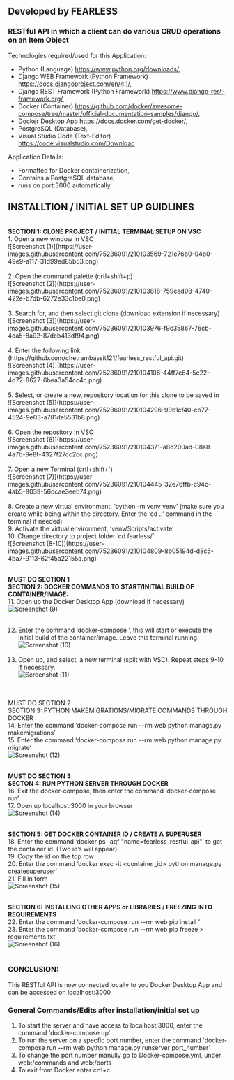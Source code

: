 <h2>Developed by FEARLESS</h2>
<h3>RESTful API in which a client can do various CRUD operations on an Item Object</h3>

Technologies required/used for this Application:
- Python (Language) https://www.python.org/downloads/, 
- Django WEB Framework (Python Framework) https://docs.djangoproject.com/en/4.1/, 
- Django REST Framework (Python Framework) https://www.django-rest-framework.org/,
- Docker (Container) https://github.com/docker/awesome-compose/tree/master/official-documentation-samples/django/,
- Docker Desktop App https://docs.docker.com/get-docker/,
- PostgreSQL (Database),
- Visual Studio Code (Text-Editor) https://code.visualstudio.com/Download

Application Details:
- Formatted for Docker containerization, 
- Contains a PostgreSQL database,
- runs on port:3000 automatically 

<h2>INSTALLTION / INITIAL SET UP GUIDLINES</h2><br>
<b>SECTION 1: CLONE PROJECT / INITIAL TERMINAL SETUP ON VSC </b><br>
1.	Open a new window in VSC<br>
![Screenshot (1)](https://user-images.githubusercontent.com/75236091/210103569-721e76b0-04b0-49e9-a117-31d99ed85b53.png)<br><br>
2.	Open the command palette (crtl+shift+p)<br>
![Screenshot (2)](https://user-images.githubusercontent.com/75236091/210103818-759ead08-4740-422e-b7db-6272e33c1be0.png)<br><br>
3.	Search for, and then select git clone (download extension if necessary)<br>
![Screenshot (3)](https://user-images.githubusercontent.com/75236091/210103976-f9c35867-76cb-4da5-8a92-87dcb413df94.png)<br><br>
4.	Enter the following link (https://github.com/chetrambassit121/fearless_restful_api.git)<br> 
![Screenshot (4)](https://user-images.githubusercontent.com/75236091/210104106-44ff7e64-5c22-4d72-8627-6bea3a54cc4c.png)<br><br>
5.	Select, or create a new, repository location for this clone to be saved in<br>
![Screenshot (5)](https://user-images.githubusercontent.com/75236091/210104296-99b1cf40-cb77-4524-9e03-a781de5531b8.png)<br><br>
6.	Open the repository in VSC<br>![Screenshot (6)](https://user-images.githubusercontent.com/75236091/210104371-a8d200ad-08a8-4a7b-9e8f-4327f27cc2cc.png)<br><br>
7.	Open a new Terminal (crtl+shift+`)<br>
![Screenshot (7)](https://user-images.githubusercontent.com/75236091/210104445-32e76ffb-c94c-4ab5-8039-56dcae3eeb74.png)<br><br>
8.	Create a new virtual environment. ‘python -m venv venv’ (make sure you create while being within the directory. Enter the ‘cd ..’ command in the terminal if needed)<br>
9.	Activate the virtual environment, ‘venv/Scripts/activate’<br>
10.	Change directory to project folder ‘cd fearless/’<br>![Screenshot (8-10)](https://user-images.githubusercontent.com/75236091/210104809-8b05194d-d8c5-4ba7-9113-62f45a22155a.png)<br><br>


<b>MUST DO SECTION 1<br>
SECTION 2: DOCKER COMMANDS TO START/INITIAL BUILD OF CONTAINER/IMAGE:</b><br>
11.	 Open up the Docker Desktop App (download if necessary)<br>![Screenshot (9)](https://user-images.githubusercontent.com/75236091/210104917-252720c8-006d-4904-b3a0-52c7b7efe30e.png)<br><br>

12.	 Enter the command ‘docker-compose ’, this will start or execute the initial build of the container/image. Leave this terminal running.<br>![Screenshot (10)](https://user-images.githubusercontent.com/75236091/210105110-e5defd20-8954-41ed-a960-c99e62082e85.png)<br><br>
13.	 Open up, and select, a new terminal (split with VSC). Repeat steps 9-10 if necessary.<br>![Screenshot (11)](https://user-images.githubusercontent.com/75236091/210105383-88ee1010-ab9c-43dc-8724-d901913819d6.png)<br><br>


<br>MUST DO SECTION 2<br>
SECTION 3: PYTHON MAKEMIGRATIONS/MIGRATE COMMANDS THROUGH DOCKER</b><br>
14.	 Enter the command ‘docker-compose run --rm web python manage.py makemigrations’<br>
15.	 Enter the command ‘docker-compose run --rm web python manage.py migrate’<br>![Screenshot (12)](https://user-images.githubusercontent.com/75236091/210105582-dddab584-71a2-4c49-a538-e0778c69dc39.png)<br><br>

<b>MUST DO SECTION 3<br>
SECTON 4: RUN PYTHON SERVER THROUGH DOCKER</b><br>
16.	Exit the docker-compose, then enter the command ‘docker-compose run’<br>
17.	Open up localhost:3000 in your browser<br>![Screenshot (14)](https://user-images.githubusercontent.com/75236091/210105889-c9b1aa5b-c1ae-4365-b206-3d5f3363d53b.png)<br><br>


<b>SECTION 5: GET DOCKER CONTAINER ID / CREATE A SUPERUSER</b><br>
18.	Enter the command ‘docker ps -aqf "name=fearless_restful_api"’ to get the container id. (Two id’s will appear)<br>
19.	Copy the id on the top row<br>
20.	Enter the command ‘docker exec -it <container_id> python manage.py createsuperuser’<br>
21.	Fill in form<br>![Screenshot (15)](https://user-images.githubusercontent.com/75236091/210106281-932d028b-3416-4567-be94-8a33395e1890.png)<br><br>


<b>SECTION 6: INSTALLING OTHER APPS or LIBRARIES / FREEZING INTO REQUIREMENTS</b><br>
22.	Enter the command ‘docker-compose run --rm web pip install <name>’<br>
23.	Enter the command ‘docker-compose run --rm web pip freeze > requirements.txt’<br>![Screenshot (16)](https://user-images.githubusercontent.com/75236091/210106515-1f5c4e85-6918-41a5-809a-92a6c38e4931.png)<br><br>

  
<b><h3>CONCLUSION:</h3></b>
This RESTful API is now connected locally to you Docker Desktop App and can be accessed on localhost:3000<br>

<b><h3>General Commands/Edits after installation/initial set up</h3></b>
1. To start the server and have access to localhost:3000, enter the command 'docker-compose up'<br>
2. To run the server on a specfic port number, enter the command 'docker-compose run --rm web python manage.py runserver port_number'<br>
3. To change the port number manully go to Docker-compose.yml, under web:/commands and web:/ports<br>
4. To exit from Docker enter crtl+c
  







